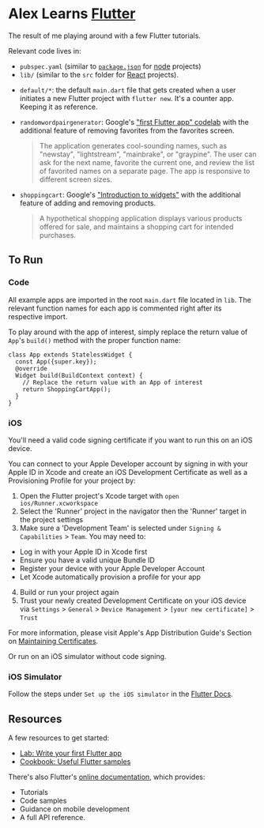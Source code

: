 # Alex Learns [Flutter](https://flutter.dev/)

The result of me playing around with a few Flutter tutorials.

Relevant code lives in:

- `pubspec.yaml` (similar to [`package.json`](https://docs.npmjs.com/cli/v9/configuring-npm/package-json) for [node](https://nodejs.org/en/about/) projects)
- `lib/` (similar to the `src` folder for [React](https://reactjs.org/) projects).

* `default/*`: the default `main.dart` file that gets created when a user initiates a new Flutter project with `flutter new`. It's a counter app. Keeping it as reference.
* `randomwordpairgenerator`: Google's ["first Flutter app" codelab](https://codelabs.developers.google.com/codelabs/flutter-codelab-first) with the additional feature of removing favorites from the favorites screen.

  > The application generates cool-sounding names, such as "newstay", "lightstream", "mainbrake", or "graypine". The user can ask for the next name, favorite the current one, and review the list of favorited names on a separate page. The app is responsive to different screen sizes.

* `shoppingcart`: Google's ["Introduction to widgets"](https://docs.flutter.dev/development/ui/widgets-intro#bringing-it-all-together) with the additional feature of adding and removing products.
  > A hypothetical shopping application displays various products offered for sale, and maintains a shopping cart for intended purchases.

## To Run

### Code

All example apps are imported in the root `main.dart` file located in `lib`. The relevant function names for each app is commented right after its respective import.

To play around with the app of interest, simply replace the return value of `App`'s `build()` method with the proper function name:

```
class App extends StatelessWidget {
  const App({super.key});
  @override
  Widget build(BuildContext context) {
    // Replace the return value with an App of interest
    return ShoppingCartApp();
  }
}
```

### iOS

You'll need a valid code signing certificate if you want to run this on an iOS device.

You can connect to your Apple Developer account by signing in with your Apple ID in Xcode and create an iOS Development Certificate as well as a Provisioning Profile for your project by:

1. Open the Flutter project's Xcode target with `open ios/Runner.xcworkspace`
2. Select the 'Runner' project in the navigator then the 'Runner' target in the project settings
3. Make sure a 'Development Team' is selected under `Signing & Capabilities` > `Team`. You may need to:

- Log in with your Apple ID in Xcode first
- Ensure you have a valid unique Bundle ID
- Register your device with your Apple Developer Account
- Let Xcode automatically provision a profile for your app

4. Build or run your project again
5. Trust your newly created Development Certificate on your iOS device via `Settings` > `General` > `Device Management` > `[your new certificate]` > `Trust`

For more information, please visit Apple's App Distribution Guide's Section on [Maintaining Certificates](https://developer.apple.com/library/content/documentation/IDEs/Conceptual/AppDistributionGuide/MaintainingCertificates/MaintainingCertificates.html).

Or run on an iOS simulator without code signing.

### iOS Simulator

Follow the steps under `Set up the iOS simulator` in the [Flutter Docs](https://docs.flutter.dev/get-started/install/macos#set-up-the-ios-simulator).

## Resources

A few resources to get started:

- [Lab: Write your first Flutter app](https://docs.flutter.dev/get-started/codelab)
- [Cookbook: Useful Flutter samples](https://docs.flutter.dev/cookbook)

There's also Flutter's [online documentation](https://docs.flutter.dev/), which provides:

- Tutorials
- Code samples
- Guidance on mobile development
- A full API reference.
